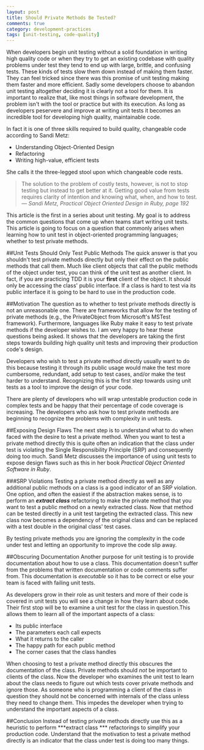```yaml
---
layout: post
title: Should Private Methods Be Tested?
comments: true
category: development-practices
tags: [unit-testing, code-quality]
---
```

When developers begin unit testing without a solid foundation in writing high quality code or when they try to get an existing codebase with quality problems under test they tend to end up with large, brittle, and confusing tests. These kinds of tests slow them down instead of making them faster. They can feel tricked since there was this promise of unit testing making them faster and more efficient. Sadly some developers choose to abandon unit testing altogether deciding it is clearly not a tool for them. It is important to realize that, like most things in software development, the problem isn't with the tool or practice but with its execution. As long as developers peservere and improve at writing unit tests it becomes an incredible tool for developing high quality, maintainable code. 
<!--more-->

In fact it is one of three skills required to build quality, changeable code according to Sandi Metz:
* Understanding Object-Oriented Design
* Refactoring
* Writing high-value, efficient tests

She calls it the three-legged stool upon which changeable code rests.

> The solution to the problem of costly tests, however, is not to stop testing but instead to get better at it. Getting good value from tests requires clarity of intention and knowing what, when, and how to test.  
>&mdash; _Sandi Metz, Practical Object Oriented Design in Ruby, page 192_  

This article is the first in a series about unit testing. My goal is to address the common questions that come up when teams start writing unit tests. This article is going to focus on a question that commonly arises when learning how to unit test in object-oriented programming languages; whether to test private methods.

##Unit Tests Should Only Test Public Methods
The quick answer is that you shouldn't test private methods directly but only their effect on the public methods that call them. Much like client objects that call the public methods of the object under test, you can think of the unit test as another client. In fact, if you are practicing TDD it is your __first__ client of the object. It should only be accessing the class' public interface. If a class is hard to test via its public interface it is going to be hard to use in the production code. 

##Motivation
The question as to whether to test private methods directly is not an unreasonable one. There are frameworks that allow for the testing of private methods (e.g., the PrivateObject from Microsoft's MSTest framework). Furthermore, languages like Ruby make it easy to test private methods if the developer wishes to. I am very happy to hear these questions being asked. It shows that the developers are taking the first steps towards building high quality unit tests and improving their production code's design. 

Developers who wish to test a private method directly usually want to do this because testing it through its public usage would make the test more cumbersome, redundant, add setup to test cases, and/or make the test harder to understand. Recognizing this is the first step towards using unit tests as a tool to improve the design of your code. 

There are plenty of developers who will wrap untestable production code in complex tests and be happy that their percentage of code coverage is increasing. The developers who ask how to test private methods are beginning to recognize the problems with complexity in unit tests. 

##Exposing Design Flaws
The next step is to understand what to do when faced with the desire to test a private method. When you want to test a private method directly this is quite often an indication that the class under test is violating the Single Responsibility Principle (SRP) and consequently doing too much. Sandi Metz discusses the importance of using unit tests to expose design flaws such as this in her book _Practical Object Oriented Software in Ruby_.

###SRP Violations
Testing a private method directly as well as any additional public methods on a class is a good indicator of an SRP violation. One option, and often the easiest if the abstraction makes sense, is to perform an ***extract class*** refactoring to make the private method that you want to test a public method on a newly extracted class. Now that method can be tested directly in a unit test targeting the extracted class. This new class now becomes a dependency of the original class and can be replaced with a test double in the original class' test cases.  

By testing private methods you are ignoring the complexity in the code under test and letting an opportunity to improve the code slip away.

##Obscuring Documentation
Another purpose for unit testing is to provide documentation about how to use a class. This documentation doesn't suffer from the problems that written documentation or code comments suffer from. This documentation is _executable_ so it has to be correct or else your team is faced with failing unit tests.  

As developers grow in their role as unit testers and more of their code is covered in unit tests you will see a change in how they learn about code.  Their first stop will be to examine a unit test for the class in question.This allows them to learn all of the important aspects of a class:
* Its public interface
* The parameters each call expects
* What it returns to the caller
* The happy path for each public method
* The corner cases that the class handles

When choosing to test a private method directly this obscures the documentation of the class. Private methods should _not_ be important to clients of the class. Now the developer who examines the unit test to learn about the class needs to figure out which tests cover private methods and ignore those. As someone who is programming a client of the class in question they should not be concerned with internals of the class unless they need to change them. This impedes the developer when trying to understand the important aspects of a class.

##Conclusion
Instead of testing private methods directly use this as a heuristic to perform ***extract class *** refactorings to simplify your production code. Understand that the motivation to test a private method directly is an indicator that the class under test is doing too many things.
